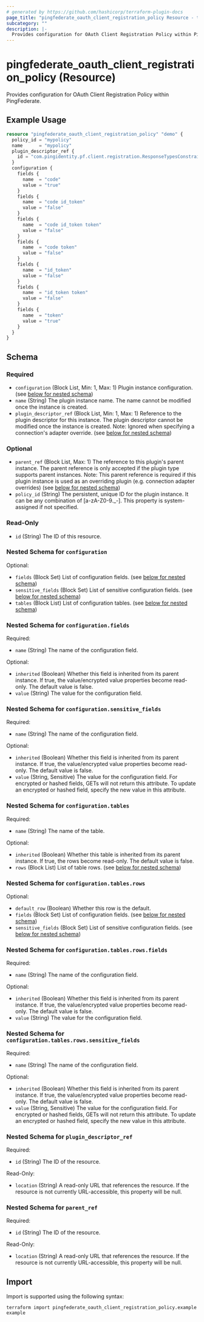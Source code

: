 ```yaml
---
# generated by https://github.com/hashicorp/terraform-plugin-docs
page_title: "pingfederate_oauth_client_registration_policy Resource - terraform-provider-pingfederate"
subcategory: ""
description: |-
  Provides configuration for OAuth Client Registration Policy within PingFederate.
---
```


# pingfederate_oauth_client_registration_policy (Resource)

Provides configuration for OAuth Client Registration Policy within PingFederate.

## Example Usage

```terraform
resource "pingfederate_oauth_client_registration_policy" "demo" {
  policy_id = "mypolicy"
  name      = "mypolicy"
  plugin_descriptor_ref {
    id = "com.pingidentity.pf.client.registration.ResponseTypesConstraintsPlugin"
  }
  configuration {
    fields {
      name  = "code"
      value = "true"
    }
    fields {
      name  = "code id_token"
      value = "false"
    }
    fields {
      name  = "code id_token token"
      value = "false"
    }
    fields {
      name  = "code token"
      value = "false"
    }
    fields {
      name  = "id_token"
      value = "false"
    }
    fields {
      name  = "id_token token"
      value = "false"
    }
    fields {
      name  = "token"
      value = "true"
    }
  }
}
```

<!-- schema generated by tfplugindocs -->
## Schema

### Required

- `configuration` (Block List, Min: 1, Max: 1) Plugin instance configuration. (see [below for nested schema](#nestedblock--configuration))
- `name` (String) The plugin instance name. The name cannot be modified once the instance is created.
- `plugin_descriptor_ref` (Block List, Min: 1, Max: 1) Reference to the plugin descriptor for this instance. The plugin descriptor cannot be modified once the instance is created.
Note: Ignored when specifying a connection's adapter override. (see [below for nested schema](#nestedblock--plugin_descriptor_ref))

### Optional

- `parent_ref` (Block List, Max: 1) The reference to this plugin's parent instance. The parent reference is only accepted if the plugin type supports parent instances.
Note: This parent reference is required if this plugin instance is used as an overriding plugin (e.g. connection adapter overrides) (see [below for nested schema](#nestedblock--parent_ref))
- `policy_id` (String) The persistent, unique ID for the plugin instance. It can be any combination of [a-zA-Z0-9._-]. This property is system-assigned if not specified.

### Read-Only

- `id` (String) The ID of this resource.

<a id="nestedblock--configuration"></a>
### Nested Schema for `configuration`

Optional:

- `fields` (Block Set) List of configuration fields. (see [below for nested schema](#nestedblock--configuration--fields))
- `sensitive_fields` (Block Set) List of sensitive configuration fields. (see [below for nested schema](#nestedblock--configuration--sensitive_fields))
- `tables` (Block List) List of configuration tables. (see [below for nested schema](#nestedblock--configuration--tables))

<a id="nestedblock--configuration--fields"></a>
### Nested Schema for `configuration.fields`

Required:

- `name` (String) The name of the configuration field.

Optional:

- `inherited` (Boolean) Whether this field is inherited from its parent instance. If true, the value/encrypted value properties become read-only. The default value is false.
- `value` (String) The value for the configuration field.


<a id="nestedblock--configuration--sensitive_fields"></a>
### Nested Schema for `configuration.sensitive_fields`

Required:

- `name` (String) The name of the configuration field.

Optional:

- `inherited` (Boolean) Whether this field is inherited from its parent instance. If true, the value/encrypted value properties become read-only. The default value is false.
- `value` (String, Sensitive) The value for the configuration field. For encrypted or hashed fields, GETs will not return this attribute. To update an encrypted or hashed field, specify the new value in this attribute.


<a id="nestedblock--configuration--tables"></a>
### Nested Schema for `configuration.tables`

Required:

- `name` (String) The name of the table.

Optional:

- `inherited` (Boolean) Whether this table is inherited from its parent instance. If true, the rows become read-only. The default value is false.
- `rows` (Block List) List of table rows. (see [below for nested schema](#nestedblock--configuration--tables--rows))

<a id="nestedblock--configuration--tables--rows"></a>
### Nested Schema for `configuration.tables.rows`

Optional:

- `default_row` (Boolean) Whether this row is the default.
- `fields` (Block Set) List of configuration fields. (see [below for nested schema](#nestedblock--configuration--tables--rows--fields))
- `sensitive_fields` (Block Set) List of sensitive configuration fields. (see [below for nested schema](#nestedblock--configuration--tables--rows--sensitive_fields))

<a id="nestedblock--configuration--tables--rows--fields"></a>
### Nested Schema for `configuration.tables.rows.fields`

Required:

- `name` (String) The name of the configuration field.

Optional:

- `inherited` (Boolean) Whether this field is inherited from its parent instance. If true, the value/encrypted value properties become read-only. The default value is false.
- `value` (String) The value for the configuration field.


<a id="nestedblock--configuration--tables--rows--sensitive_fields"></a>
### Nested Schema for `configuration.tables.rows.sensitive_fields`

Required:

- `name` (String) The name of the configuration field.

Optional:

- `inherited` (Boolean) Whether this field is inherited from its parent instance. If true, the value/encrypted value properties become read-only. The default value is false.
- `value` (String, Sensitive) The value for the configuration field. For encrypted or hashed fields, GETs will not return this attribute. To update an encrypted or hashed field, specify the new value in this attribute.





<a id="nestedblock--plugin_descriptor_ref"></a>
### Nested Schema for `plugin_descriptor_ref`

Required:

- `id` (String) The ID of the resource.

Read-Only:

- `location` (String) A read-only URL that references the resource. If the resource is not currently URL-accessible, this property will be null.


<a id="nestedblock--parent_ref"></a>
### Nested Schema for `parent_ref`

Required:

- `id` (String) The ID of the resource.

Read-Only:

- `location` (String) A read-only URL that references the resource. If the resource is not currently URL-accessible, this property will be null.

## Import

Import is supported using the following syntax:

```shell
terraform import pingfederate_oauth_client_registration_policy.example example
```
